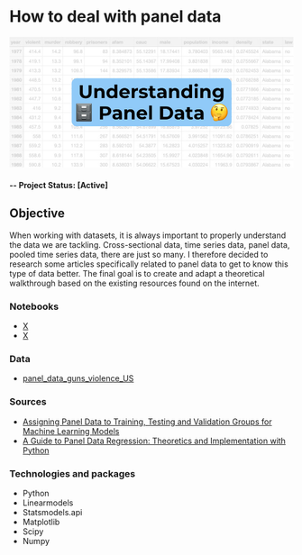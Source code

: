 # How to deal with panel data

![alternative text](img/readme_image.jpg)

#### -- Project Status: [Active]

## Objective
When working with datasets, it is always important to properly understand the data we are tackling. Cross-sectional data, time series data, panel data, pooled time series data, there are just so many. I therefore decided to research some articles specifically related to panel data to get to know this type of data better. The final goal is to create and adapt a theoretical walkthrough based on the existing resources found on the internet.

### Notebooks
* [X](json_theory.ipynb)
* [X](http_requests.ipynb)

### Data
* [panel_data_guns_violence_US](https://raw.githubusercontent.com/ex-pr/Dataset/main/guns.csv)

### Sources
* [Assigning Panel Data to Training, Testing and Validation Groups for Machine Learning Models](https://towardsdatascience.com/assigning-panel-data-to-training-testing-and-validation-groups-for-machine-learning-models-7017350ab86e)
* [A Guide to Panel Data Regression: Theoretics and Implementation with Python](https://towardsdatascience.com/a-guide-to-panel-data-regression-theoretics-and-implementation-with-python-4c84c5055cf8)

### Technologies and packages
* Python
* Linearmodels
* Statsmodels.api
* Matplotlib
* Scipy
* Numpy
